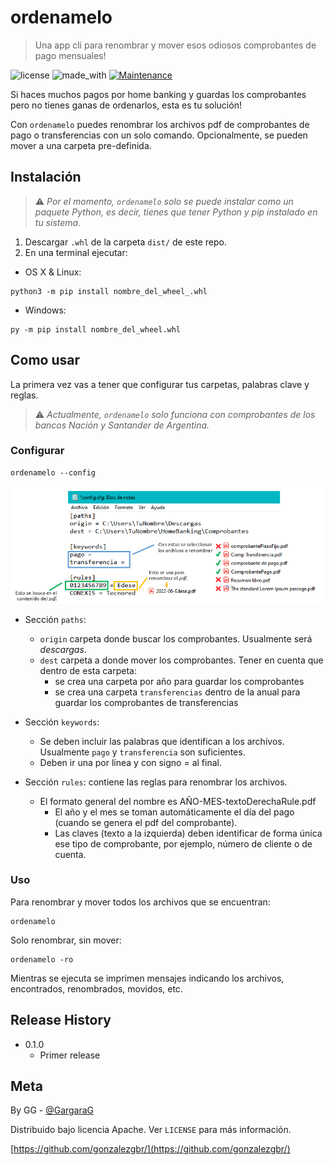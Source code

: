 # ordenamelo
> Una app cli para renombrar y mover esos odiosos comprobantes de pago mensuales!

![license](https://img.shields.io/badge/license-Apache-orange)
![made_with](https://img.shields.io/badge/Made%20with-Python-blue)
[![Maintenance](https://img.shields.io/badge/Maintained%3F-yes-green.svg)](https://github.com/gonzalezgbr/sachagrilla/graphs/commit-activity)


Si haces muchos pagos por home banking y guardas los comprobantes pero no tienes ganas de ordenarlos, esta es tu solución!

Con `ordenamelo` puedes renombrar los archivos pdf de comprobantes de pago o transferencias con un solo comando. 
Opcionalmente, se pueden mover a una carpeta pre-definida.

## Instalación

> ⚠️ *Por el momento, `ordenamelo` solo se puede instalar como un paquete Python, es decir, tienes que tener Python y pip instalado en tu sistema.*   

1. Descargar `.whl` de la carpeta `dist/` de este repo.
2. En una terminal ejecutar: 

- OS X & Linux:

```shell
python3 -m pip install nombre_del_wheel_.whl
```
   
- Windows:

```shell
py -m pip install nombre_del_wheel.whl 
```

## Como usar

La primera vez vas a tener que configurar tus carpetas, palabras clave y reglas.

> ⚠️ *Actualmente, `ordenamelo` solo funciona con comprobantes de los bancos Nación y Santander de Argentina.* 

### Configurar

```shell
ordenamelo --config 
```

![config](docs/config.png)

- Sección `paths`:
  - `origin` carpeta donde buscar los comprobantes. Usualmente será *descargas*.
  - `dest` carpeta a donde mover los comprobantes. Tener en cuenta que dentro de esta carpeta:
    - se crea una carpeta por año para guardar los comprobantes
    - se crea una carpeta `transferencias` dentro de la anual para guardar los comprobantes de transferencias

- Sección `keywords`:
  - Se deben incluir las palabras que identifican a los archivos. Usualmente `pago` y `transferencia` son suficientes.
  - Deben ir una por línea y con signo = al final.

- Sección `rules`: contiene las reglas para renombrar los archivos.
  - El formato general del nombre es AÑO-MES-textoDerechaRule.pdf
    - El año y el mes se toman automáticamente el día del pago (cuando se genera el pdf del comprobante).
    - Las claves (texto a la izquierda) deben identificar de forma única ese tipo de comprobante, por ejemplo, número de cliente o de cuenta.

### Uso

Para renombrar y mover todos los archivos que se encuentran:

```shell
ordenamelo 
```

Solo renombrar, sin mover:

```shell
ordenamelo -ro
```

Mientras se ejecuta se imprimen mensajes indicando los archivos, encontrados, renombrados, movidos, etc.



## Release History

* 0.1.0
    * Primer release


## Meta

By GG - [@GargaraG](https://twitter.com/GargaraG) 

Distribuido bajo licencia Apache. Ver ``LICENSE`` para más información.

[https://github.com/gonzalezgbr/](https://github.com/gonzalezgbr/)



